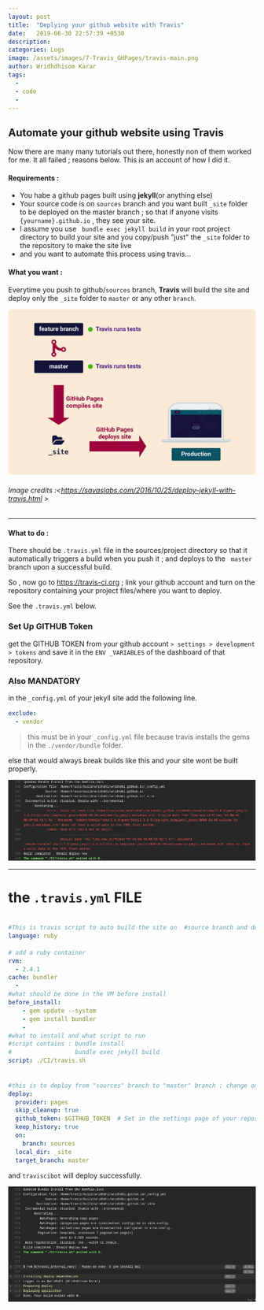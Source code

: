 ```yaml
---
layout: post
title:  "Deplying your github website with Travis"
date:   2019-06-30 22:57:39 +0530
description:
categories: Logs
image: /assets/images/7-Travis_GHPages/travis-main.png
author: Wridhdhisom Karar
tags:
  - 
  - code
  - 
---
```

## Automate your github website using Travis

Now there are many many tutorials out there, honestly non of them worked for me. It all failed ; reasons below. This is an account of how I did it.

#### Requirements :
- You habe a github pages built using **jekyll**(or anything else)
- Your source code is on `sources` branch and you want built `_site` folder to be deployed on the master branch ; so that if anyone visits `{yourname}.github.io` , they see your site.
- I assume you use ` bundle exec jekyll build` in your root project directory to build your site and you copy/push "just" the `_site` folder to the repository to make the site live
-  and you want to automate this process using travis...

#### What you want :
Everytime you push to github/`sources` branch, **Travis** will build the site and deploy only the `_site` folder to `master` or any other `branch`.

![Placeholder](/assets/images/7-Travis_GHPages/workflow_github.jpg)


###### _Image credits :<https://savaslabs.com/2016/10/25/deploy-jekyll-with-travis.html >_

---

#### What to do :
There should be `.travis.yml` file in the sources/project directory so that it automatically triggers a build when you push it ;
and deploys to the ` master` branch upon a successful build.

So , now go to <https://travis-ci.org> ; link your github account and turn on the repository containing your project files/where you want to deploy.

See the `.travis.yml` below. 

### Set Up GITHUB Token

get the GITHUB TOKEN from your github account `> settings > development > tokens`
and save it in the `ENV _VARIABLES` of the dashboard of that repository.


### Also MANDATORY
in the `_config.yml` of your jekyll site add the following line.

```yml
exclude:
  - vendor
```

>this must be in your `_config.yml` file because travis installs the gems in the `./vendor/bundle` folder. 

else that would always break builds like this and your site wont be built properly.

![Placeholder](/assets/images/7-Travis_GHPages/travis_not&#32;built.png#full)

---


# the  `.travis.yml` FILE

```yml

#This is travis script to auto build the site on  #source branch and deploy to mster branch
language: ruby

# add a ruby container
rvm:
  - 2.4.1
cache: bundler
  - 
#what should be done in the VM before install
before_install:
    - gem update --system
    - gem install bundler
    - 
#what to install and what script to run
#script contains : bundle install
#                  bundle exec jekyll build
script: ./CI/travis.sh


#this is to deploy from "sources" branch to "master" branch ; change on and target accordingly
deploy:
  provider: pages
  skip_cleanup: true
  github_token: $GITHUB_TOKEN  # Set in the settings page of your repository, as a secure variable
  keep_history: true
  on:
    branch: sources
  local_dir: _site
  target_branch: master
```



and `traviscibot` will deploy successfully.

![Placeholder](/assets/images/7-Travis_GHPages/built.png)